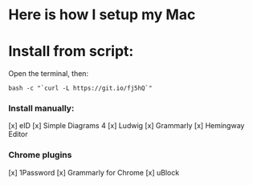 # Here is how I setup my Mac

# Install from script:
Open the terminal, then:
```
bash -c "`curl -L https://git.io/fj5hQ`"
```

### Install manually:

[x] eID
[x] Simple Diagrams 4
[x] Ludwig
[x] Grammarly
[x] Hemingway Editor

### Chrome plugins

[x] 1Password
[x] Grammarly for Chrome
[x] uBlock
